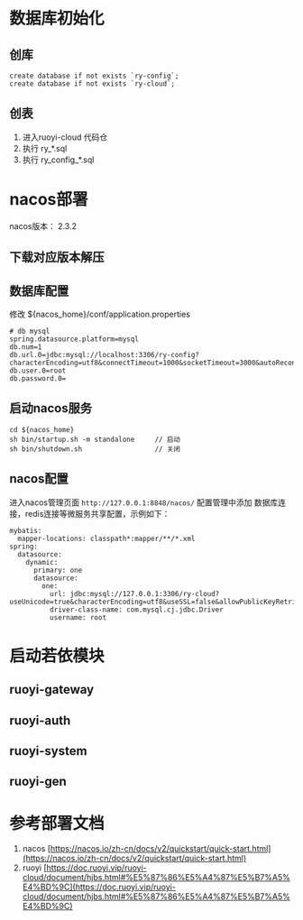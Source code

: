 
# 数据库初始化

## 创库

```
create database if not exists `ry-config`;
create database if not exists `ry-cloud`;
```
## 创表
1. 进入ruoyi-cloud 代码仓
2. 执行 ry_*.sql            
3. 执行 ry_config_*.sql



# nacos部署

nacos版本： 2.3.2

##  下载对应版本解压

## 数据库配置

修改 ${nacos_home}/conf/application.properties

```
# db mysql
spring.datasource.platform=mysql
db.num=1
db.url.0=jdbc:mysql://localhost:3306/ry-config?characterEncoding=utf8&connectTimeout=1000&socketTimeout=3000&autoReconnect=true&useUnicode=true&useSSL=false&serverTimezone=UTC
db.user.0=root
db.password.0=
```

## 启动nacos服务
```
cd ${nacos_home}
sh bin/startup.sh -m standalone     // 启动
sh bin/shutdown.sh                  // 关闭
```

## nacos配置
进入nacos管理页面 `http://127.0.0.1:8848/nacos/`
配置管理中添加 数据库连接，redis连接等微服务共享配置，示例如下：
```
mybatis:
  mapper-locations: classpath*:mapper/**/*.xml
spring:
  datasource:
    dynamic:
      primary: one
      datasource:
        one:
          url: jdbc:mysql://127.0.0.1:3306/ry-cloud?useUnicode=true&characterEncoding=utf8&useSSL=false&allowPublicKeyRetrieval=true&serverTimezone=GMT%2B8&allowMultiQueries=true
          driver-class-name: com.mysql.cj.jdbc.Driver
          username: root
```

# 启动若依模块

## ruoyi-gateway

## ruoyi-auth

## ruoyi-system

## ruoyi-gen



# 参考部署文档
1. nacos [https://nacos.io/zh-cn/docs/v2/quickstart/quick-start.html](https://nacos.io/zh-cn/docs/v2/quickstart/quick-start.html)
2. ruoyi [https://doc.ruoyi.vip/ruoyi-cloud/document/hjbs.html#%E5%87%86%E5%A4%87%E5%B7%A5%E4%BD%9C](https://doc.ruoyi.vip/ruoyi-cloud/document/hjbs.html#%E5%87%86%E5%A4%87%E5%B7%A5%E4%BD%9C)




